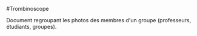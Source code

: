 #Trombinoscope

Document regroupant les photos des membres d'un groupe (professeurs, étudiants, groupes).
